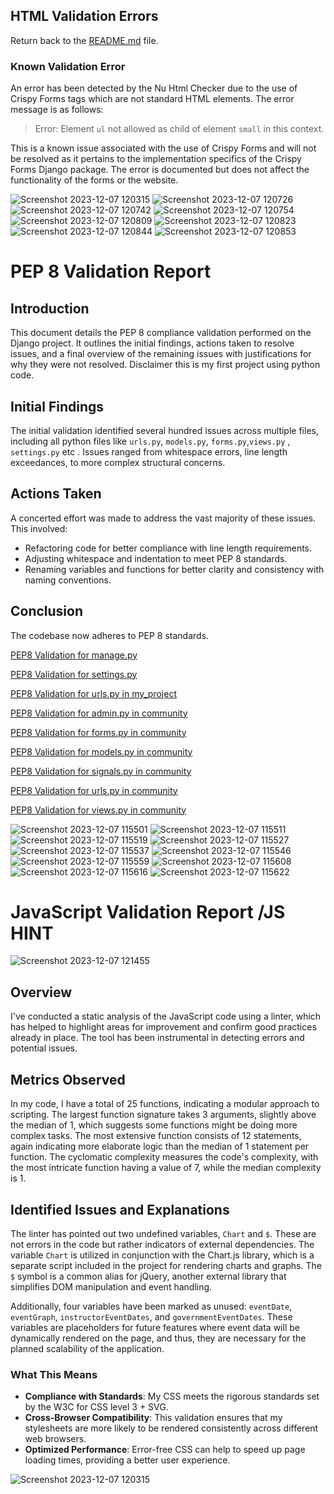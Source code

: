 ## HTML Validation Errors
Return back to the [README.md](README.md) file.


### Known Validation Error

An error has been detected by the Nu Html Checker due to the use of Crispy Forms tags which are not standard HTML elements. The error message is as follows:

> Error: Element `ul` not allowed as child of element `small` in this context.

This is a known issue associated with the use of Crispy Forms and will not be resolved as it pertains to the implementation specifics of the Crispy Forms Django package. The error is documented but does not affect the functionality of the forms or the website.


![Screenshot 2023-12-07 120315](https://github.com/JesseRoss001/Community-Center/assets/79084912/ee0c318a-6b57-4403-b0a7-a426a941c923)
![Screenshot 2023-12-07 120726](https://github.com/JesseRoss001/Community-Center/assets/79084912/96023eec-a26b-4c26-af63-abb8a7aa6627)
![Screenshot 2023-12-07 120742](https://github.com/JesseRoss001/Community-Center/assets/79084912/e2c72992-e69b-4811-b040-3fa28aaf7e9d)
![Screenshot 2023-12-07 120754](https://github.com/JesseRoss001/Community-Center/assets/79084912/e69c5dfc-bfee-40cc-98a4-c96eab5b17a3)
![Screenshot 2023-12-07 120809](https://github.com/JesseRoss001/Community-Center/assets/79084912/f346136e-26ae-4988-ae44-02fb09f6b692)
![Screenshot 2023-12-07 120823](https://github.com/JesseRoss001/Community-Center/assets/79084912/c2e041ff-c82e-4b94-b84b-c53c2009727e)
![Screenshot 2023-12-07 120844](https://github.com/JesseRoss001/Community-Center/assets/79084912/c65b48cd-9cb1-4d6e-9221-80fee6e6eaa6)
![Screenshot 2023-12-07 120853](https://github.com/JesseRoss001/Community-Center/assets/79084912/ecc3308d-4411-4481-bbcf-347c6b7a034c)


# PEP 8 Validation Report

## Introduction
This document details the PEP 8 compliance validation performed on the Django project. It outlines the initial findings, actions taken to resolve issues, and a final overview of the remaining issues with justifications for why they were not resolved. Disclaimer this is my first project using python code.

## Initial Findings
The initial validation identified several hundred issues across multiple files, including all python files like `urls.py`, `models.py`, `forms.py`,`views.py` , `settings.py` etc . Issues ranged from whitespace errors, line length exceedances, to more complex structural concerns.

## Actions Taken
A concerted effort was made to address the vast majority of these issues. This involved:
- Refactoring code for better compliance with line length requirements.
- Adjusting whitespace and indentation to meet PEP 8 standards.
- Renaming variables and functions for better clarity and consistency with naming conventions.



## Conclusion
The codebase now adheres  to PEP 8 standards.

[PEP8 Validation for manage.py](https://pep8ci.herokuapp.com/https://raw.githubusercontent.com/JesseRoss001/Community-Center/main/manage.py)

[PEP8 Validation for settings.py](https://pep8ci.herokuapp.com/https://raw.githubusercontent.com/JesseRoss001/Community-Center/main/my_project/settings.py)

[PEP8 Validation for urls.py in my_project](https://pep8ci.herokuapp.com/https://raw.githubusercontent.com/JesseRoss001/Community-Center/main/my_project/urls.py)

[PEP8 Validation for admin.py in community](https://pep8ci.herokuapp.com/https://raw.githubusercontent.com/JesseRoss001/Community-Center/main/community/admin.py)

[PEP8 Validation for forms.py in community](https://pep8ci.herokuapp.com/https://raw.githubusercontent.com/JesseRoss001/Community-Center/main/community/forms.py)

[PEP8 Validation for models.py in community](https://pep8ci.herokuapp.com/https://raw.githubusercontent.com/JesseRoss001/Community-Center/main/community/models.py)

[PEP8 Validation for signals.py in community](https://pep8ci.herokuapp.com/https://raw.githubusercontent.com/JesseRoss001/Community-Center/main/community/signals.py)

[PEP8 Validation for urls.py in community](https://pep8ci.herokuapp.com/https://raw.githubusercontent.com/JesseRoss001/Community-Center/main/community/urls.py)

[PEP8 Validation for views.py in community](https://pep8ci.herokuapp.com/https://raw.githubusercontent.com/JesseRoss001/Community-Center/main/community/views.py)

![Screenshot 2023-12-07 115501](https://github.com/JesseRoss001/Community-Center/assets/79084912/041b9dc4-ba65-410e-a48a-52cc48960049)
![Screenshot 2023-12-07 115511](https://github.com/JesseRoss001/Community-Center/assets/79084912/9cdddcff-c9b6-49f8-a9aa-f123d18d2f2c)
![Screenshot 2023-12-07 115519](https://github.com/JesseRoss001/Community-Center/assets/79084912/ad7cb842-c06a-4528-a530-798609b32eda)
![Screenshot 2023-12-07 115527](https://github.com/JesseRoss001/Community-Center/assets/79084912/b6865287-cd7e-4a72-9654-259a3a4e8463)
![Screenshot 2023-12-07 115537](https://github.com/JesseRoss001/Community-Center/assets/79084912/fb3096c6-01aa-4d25-a868-e81829183d79)
![Screenshot 2023-12-07 115546](https://github.com/JesseRoss001/Community-Center/assets/79084912/22866218-c683-45a3-a6e6-d14e194ec0e1)
![Screenshot 2023-12-07 115559](https://github.com/JesseRoss001/Community-Center/assets/79084912/b3694f62-bb58-4789-b58d-8d19e736bc3e)
![Screenshot 2023-12-07 115608](https://github.com/JesseRoss001/Community-Center/assets/79084912/aa9a4d04-0596-42a7-9e62-c296fec023f8)
![Screenshot 2023-12-07 115616](https://github.com/JesseRoss001/Community-Center/assets/79084912/06aaa844-80b3-4a9a-9cb1-0bc4ba49580b)
![Screenshot 2023-12-07 115622](https://github.com/JesseRoss001/Community-Center/assets/79084912/2869d9c3-cdf3-460f-a4a4-060cc3fcd5b9)


# JavaScript Validation Report  /JS HINT 
![Screenshot 2023-12-07 121455](https://github.com/JesseRoss001/Community-Center/assets/79084912/bb3937f7-fd35-46b4-8086-0d8fdf2ddfe9)

## Overview

I've conducted a static analysis of the JavaScript code using a linter, which has helped to highlight areas for improvement and confirm good practices already in place. The tool has been instrumental in detecting errors and potential issues.

## Metrics Observed

In my code, I have a total of 25 functions, indicating a modular approach to scripting. The largest function signature takes 3 arguments, slightly above the median of 1, which suggests some functions might be doing more complex tasks. The most extensive function consists of 12 statements, again indicating more elaborate logic than the median of 1 statement per function. The cyclomatic complexity measures the code's complexity, with the most intricate function having a value of 7, while the median complexity is 1.

## Identified Issues and Explanations

The linter has pointed out two undefined variables, `Chart` and `$`. These are not errors in the code but rather indicators of external dependencies. The variable `Chart` is utilized in conjunction with the Chart.js library, which is a separate script included in the project for rendering charts and graphs. The `$` symbol is a common alias for jQuery, another external library that simplifies DOM manipulation and event handling.

Additionally, four variables have been marked as unused: `eventDate`, `eventGraph`, `instructorEventDates`, and `governmentEventDates`. These variables are placeholders for future features where event data will be dynamically rendered on the page, and thus, they are necessary for the planned scalability of the application.





### What This Means
- **Compliance with Standards**: My CSS meets the rigorous standards set by the W3C for CSS level 3 + SVG.
- **Cross-Browser Compatibility**: This validation ensures that my stylesheets are more likely to be rendered consistently across different web browsers.
- **Optimized Performance**: Error-free CSS can help to speed up page loading times, providing a better user experience.

![Screenshot 2023-12-07 120315](https://github.com/JesseRoss001/Community-Center/assets/79084912/01201b0c-4494-4f37-b87a-f71f7fc7f17f)
